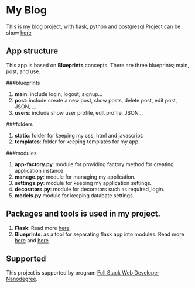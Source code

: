 My Blog
=========================
This is my blog project, with flask, python and postgresql
Project can be show [here](http://blog-blog1994.rhcloud.com/)

App structure
---------------------
This app is based on __Blueprints__ concepts. There are three blueprints; main, post, and use.

###blueprints
1. __main__: include login, logout, signup...
2. __post__: include create a new post, show posts, delete post, edit post, JSON, ...
3. __users__: include show user profile, edit profile, JSON...

###folders
1. __static__: folder for keeping my css, html and javascript.
2. __templates__: folder for keeping templates for my app.

###modules
1. __app-factory.py__: module for providing factory method for creating application instance.
2. __manage.py__: module for managing my application.
3. __settings.py__: module for keeping my application settings.
4. __decorators.py__: module for decorators such as required_login.
5. __models.py__ module for keeping databate settings.


Packages and tools is used in my project.
-------------------------------
1. __Flask__: Read more [here](http://flask.pocoo.org/)
2. __Blueprints__: as a tool for separating flask app into modules. Read more [here](http://flask.pocoo.org/docs/0.11/blueprints/) and [here](http://exploreflask.com/en/latest/blueprints.html).

Supported
-----------
This project is supported by program [Full Stack Web Developer Nanodegree](https://goo.gl/1Uuh8A).